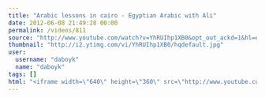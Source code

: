 ```yaml
---
title: "Arabic lessons in cairo - Egyptian Arabic with Ali"
date: 2012-06-08 21:49:28 00:00
permalink: /videos/811
source: "http://www.youtube.com/watch?v=YhRUIhp1XB0&opt_out_ackd=1&hl=en&persist_hl=1&gl=US&persist_gl=1&fulldescription=1"
thumbnail: "http://i2.ytimg.com/vi/YhRUIhp1XB0/hqdefault.jpg"
user:
  username: "daboyk"
  name: "daboyk"
tags: []
html: "<iframe width=\"640\" height=\"360\" src=\"http://www.youtube.com/embed/YhRUIhp1XB0?wmode=transparent&fs=1&feature=oembed\" frameborder=\"0\" allowfullscreen></iframe>"
---
```


